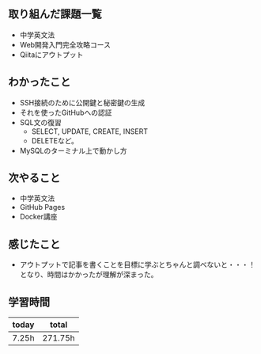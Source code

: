 ## 取り組んだ課題一覧

- 中学英文法
- Web開発入門完全攻略コース
- Qiitaにアウトプット
## わかったこと

-  SSH接続のために公開鍵と秘密鍵の生成
- それを使ったGitHubへの認証
- SQL文の復習
	- SELECT, UPDATE, CREATE, INSERT
	- DELETEなど。
- MySQLのターミナル上で動かし方
## 次やること

- 中学英文法
- GitHub Pages
- Docker講座
## 感じたこと

- アウトプットで記事を書くことを目標に学ぶとちゃんと調べないと・・・！となり、時間はかかったが理解が深まった。
## 学習時間

| today | total   |
| ----- | ------- |
| 7.25h | 271.75h |